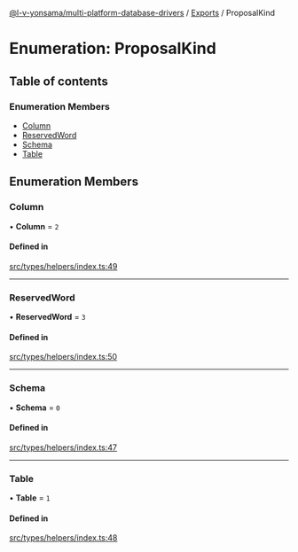 [@l-v-yonsama/multi-platform-database-drivers](../README.md) / [Exports](../modules.md) / ProposalKind

# Enumeration: ProposalKind

## Table of contents

### Enumeration Members

- [Column](ProposalKind.md#column)
- [ReservedWord](ProposalKind.md#reservedword)
- [Schema](ProposalKind.md#schema)
- [Table](ProposalKind.md#table)

## Enumeration Members

### Column

• **Column** = ``2``

#### Defined in

[src/types/helpers/index.ts:49](https://github.com/l-v-yonsama/db-drivers/blob/2a503c7574fe14c7cb9042d2290354c0970699f9/src/types/helpers/index.ts#L49)

___

### ReservedWord

• **ReservedWord** = ``3``

#### Defined in

[src/types/helpers/index.ts:50](https://github.com/l-v-yonsama/db-drivers/blob/2a503c7574fe14c7cb9042d2290354c0970699f9/src/types/helpers/index.ts#L50)

___

### Schema

• **Schema** = ``0``

#### Defined in

[src/types/helpers/index.ts:47](https://github.com/l-v-yonsama/db-drivers/blob/2a503c7574fe14c7cb9042d2290354c0970699f9/src/types/helpers/index.ts#L47)

___

### Table

• **Table** = ``1``

#### Defined in

[src/types/helpers/index.ts:48](https://github.com/l-v-yonsama/db-drivers/blob/2a503c7574fe14c7cb9042d2290354c0970699f9/src/types/helpers/index.ts#L48)
